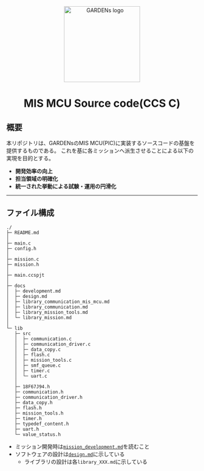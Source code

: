 <div align="center">
    <img src="https://github.com/user-attachments/assets/099b80dd-a6a5-4a14-940f-06401dadf024" width="200" alt="GARDENs logo" />
   <h1>MIS MCU Source code(CCS C)</h1>
</div>

## 概要  
本リポジトリは、GARDENsのMIS MCU(PIC)に実装するソースコードの基盤を提供するものである。
これを基に各ミッションへ派生させることによる以下の実現を目的とする。

- **開発効率の向上**  
- **担当領域の明確化**  
- **統一された挙動による試験・運用の円滑化**  

---

## ファイル構成
```
./
├─ README.md
│
├─ main.c
├─ config.h
│
├─ mission.c
├─ mission.h
│
├─ main.ccspjt
│
├─ docs
│  ├─ development.md
│  ├─ design.md
│  ├─ library_communication_mis_mcu.md
│  ├─ library_communication.md
│  ├─ library_mission_tools.md
│  └─ library_mission.md
│
└─ lib
   ├─ src
   │  ├─ communication.c
   │  ├─ communication_driver.c
   │  ├─ data_copy.c
   │  ├─ flash.c
   │  ├─ mission_tools.c
   │  ├─ smf_queue.c
   │  ├─ timer.c
   │  └─ uart.c
   │
   ├─ 18F67J94.h
   ├─ communication.h
   ├─ communication_driver.h
   ├─ data_copy.h
   ├─ flash.h
   ├─ mission_tools.h
   ├─ timer.h
   ├─ typedef_content.h
   ├─ uart.h
   └─ value_status.h
```
- ミッション開発時は[`mission_development.md`](https://github.com/CIT-GARDENs-Organization/MIS_MCU_CCSC/blob/main/docs/mission_development.md)を読むこと
- ソフトウェアの設計は[`design.md`](https://github.com/CIT-GARDENs-Organization/MIS_MCU_CCSC/blob/main/docs/design.md)に示している
   - ライブラリの設計は各`library_XXX.md`に示している
